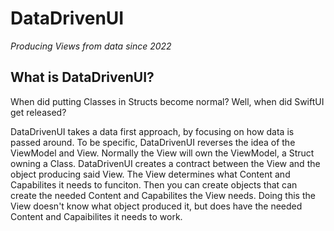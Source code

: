 # DataDrivenUI

*Producing Views from data since 2022*

## What is DataDrivenUI?

When did putting Classes in Structs become normal? Well, when did SwiftUI get released?

DataDrivenUI takes a data first approach, by focusing on how data is passed around. To be specific, DataDrivenUI reverses the idea of the ViewModel and View. Normally the View will own the ViewModel, a Struct owning a Class. DataDrivenUI creates a contract between the View and the object producing said View. The View determines what Content and Capabilites it needs to funciton. Then you can create objects that can create the needed Content and Capabilites the View needs. Doing this the View doesn't know what object produced it, but does have the needed Content and Capaibilites it needs to work.
